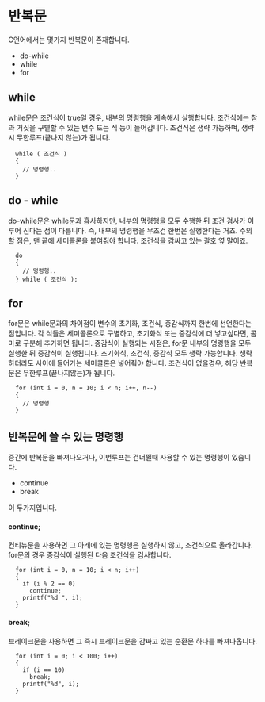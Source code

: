반복문
=============
C언어에서는 몇가지 반복문이 존재합니다.

- do-while
- while
- for

while
------------
while문은 조건식이 true일 경우, 내부의 명령행을 계속해서 실행합니다. 
조건식에는 참과 거짓을 구별할 수 있는 변수 또는 식 등이 들어갑니다. 
조건식은 생략 가능하며, 생략시 무한루프(끝나지 않는)가 됩니다.

      while ( 조건식 )
      {
        // 명령행..
      }

do - while
-------------
do-while문은 while문과 흡사하지만, 내부의 명령행을 모두 수행한 뒤 
조건 검사가 이루어 진다는 점이 다릅니다. 즉, 내부의 명령행을 무조건 한번은 실행한다는 거죠. 
주의할 점은, 맨 끝에 세미콜론을 붙여줘야 합니다. 조건식을 감싸고 있는 괄호 옆 말이죠.

      do
      {
        // 명령행..
      } while ( 조건식 );

for
------------
for문은 while문과의 차이점이 변수의 초기화, 조건식, 증감식까지 한번에 선언한다는 점입니다. 
각 식들은 세미콜론으로 구별하고, 초기화식 또는 증감식에 더 넣고싶다면, 콤마로 구분해 추가하면 됩니다. 
증감식이 실행되는 시점은, for문 내부의 명령행을 모두 실행한 뒤 증감식이 실행됩니다.
초기화식, 조건식, 증감식 모두 생략 가능합니다. 생략하더라도 사이에 들어가는 세미콜론은 넣어줘야 합니다. 
조건식이 없을경우, 해당 반복문은 무한루프(끝나지않는)가 됩니다.

      for (int i = 0, n = 10; i < n; i++, n--)
      {
        // 명령행
      }

반복문에 쓸 수 있는 명령행
---------------------------
중간에 반복문을 빠져나오거나, 이번루프는 건너뛸때 사용할 수 있는 
명령행이 있습니다.

* continue
* break

이 두가지입니다.

#### continue;
컨티뉴문을 사용하면 그 아래에 있는 명령행은 실행하지 않고, 조건식으로 올라갑니다. 
for문의 경우 증감식이 실행된 다음 조건식을 검사합니다.

      for (int i = 0, n = 10; i < n; i++)
      {
        if (i % 2 == 0)
          continue;
        printf("%d ", i);
      }

#### break;
브레이크문을 사용하면 그 즉시 브레이크문을 감싸고 있는 순환문 하나를 빠져나옵니다. 

      for (int i = 0; i < 100; i++)
      {
        if (i == 10)
          break;
        printf("%d", i);
      }
